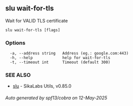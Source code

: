 ## slu wait-for-tls

Wait for VALID TLS certificate

```
slu wait-for-tls [flags]
```

### Options

```
  -a, --address string   Address (eg.: google.com:443)
  -h, --help             help for wait-for-tls
  -t, --timeout int      Timeout (default 300)
```

### SEE ALSO

* [slu](slu.md)	 - SikaLabs Utils, v0.85.0

###### Auto generated by spf13/cobra on 12-May-2025
